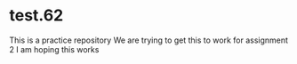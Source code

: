 # test.62
This is a practice repository 
We are trying to get this to work for assignment 2
I am hoping this works 